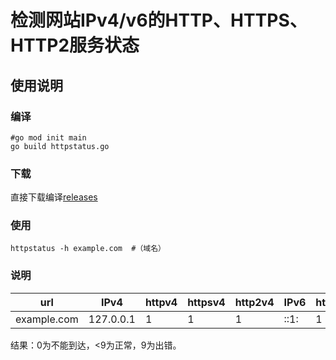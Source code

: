 # 检测网站IPv4/v6的HTTP、HTTPS、HTTP2服务状态

## 使用说明  
### 编译
```
#go mod init main
go build httpstatus.go
```
### 下载

直接下载编译[releases](https://github.com/abanger/httpstatus/releases)

### 使用


```
httpstatus -h example.com  #（域名） 
```


### 说明

url | IPv4 | httpv4 | httpsv4 | http2v4 | IPv6 | httpipv6 | httpsv6 | http2v6 
---|---|---|---|---|---|---|---|---
example.com | 127.0.0.1  | 1 | 1 | 1 | ::1: | 1 | 1 | 1 

结果：0为不能到达，<9为正常，9为出错。